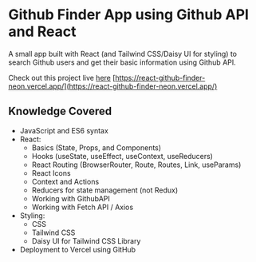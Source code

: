 # Github Finder App using Github API and React

A small app built with React (and Tailwind CSS/Daisy UI for styling) to search Github users and get their basic information using Github API.

Check out this project live [here](https://react-github-finder-neon.vercel.app/)
[https://react-github-finder-neon.vercel.app/](https://react-github-finder-neon.vercel.app/)

## Knowledge Covered

-   JavaScript and ES6 syntax
-   React:
    -   Basics (State, Props, and Components)
    -   Hooks (useState, useEffect, useContext, useReducers)
    -   React Routing (BrowserRouter, Route, Routes, Link, useParams)
    -   React Icons
    -   Context and Actions
    -   Reducers for state management (not Redux)
    -   Working with GithubAPI
    -   Working with Fetch API / Axios
-   Styling:
    -   CSS
    -   Tailwind CSS
    -   Daisy UI for Tailwind CSS Library
-   Deployment to Vercel using GitHub
